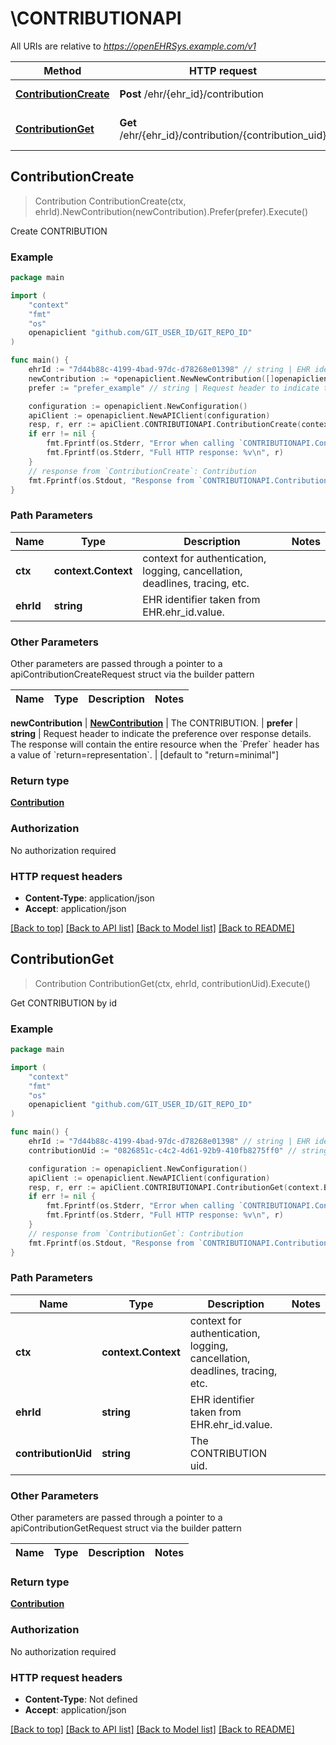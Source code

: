 # \CONTRIBUTIONAPI

All URIs are relative to *https://openEHRSys.example.com/v1*

Method | HTTP request | Description
------------- | ------------- | -------------
[**ContributionCreate**](CONTRIBUTIONAPI.md#ContributionCreate) | **Post** /ehr/{ehr_id}/contribution | Create CONTRIBUTION
[**ContributionGet**](CONTRIBUTIONAPI.md#ContributionGet) | **Get** /ehr/{ehr_id}/contribution/{contribution_uid} | Get CONTRIBUTION by id



## ContributionCreate

> Contribution ContributionCreate(ctx, ehrId).NewContribution(newContribution).Prefer(prefer).Execute()

Create CONTRIBUTION



### Example

```go
package main

import (
    "context"
    "fmt"
    "os"
    openapiclient "github.com/GIT_USER_ID/GIT_REPO_ID"
)

func main() {
    ehrId := "7d44b88c-4199-4bad-97dc-d78268e01398" // string | EHR identifier taken from EHR.ehr_id.value. 
    newContribution := *openapiclient.NewNewContribution([]openapiclient.UpdateVersion{*openapiclient.NewUpdateVersion(*openapiclient.NewTerminologyCode("TerminologyId_example", "CodeString_example"), *openapiclient.NewVersionable(), *openapiclient.NewUpdateAudit(*openapiclient.NewTerminologyCode("TerminologyId_example", "CodeString_example"), *openapiclient.NewPartyProxy("Type_example")))}, *openapiclient.NewUpdateAudit(, *openapiclient.NewPartyProxy("Type_example"))) // NewContribution | The CONTRIBUTION. 
    prefer := "prefer_example" // string | Request header to indicate the preference over response details. The response will contain the entire resource when the `Prefer` header has a value of `return=representation`.  (optional) (default to "return=minimal")

    configuration := openapiclient.NewConfiguration()
    apiClient := openapiclient.NewAPIClient(configuration)
    resp, r, err := apiClient.CONTRIBUTIONAPI.ContributionCreate(context.Background(), ehrId).NewContribution(newContribution).Prefer(prefer).Execute()
    if err != nil {
        fmt.Fprintf(os.Stderr, "Error when calling `CONTRIBUTIONAPI.ContributionCreate``: %v\n", err)
        fmt.Fprintf(os.Stderr, "Full HTTP response: %v\n", r)
    }
    // response from `ContributionCreate`: Contribution
    fmt.Fprintf(os.Stdout, "Response from `CONTRIBUTIONAPI.ContributionCreate`: %v\n", resp)
}
```

### Path Parameters


Name | Type | Description  | Notes
------------- | ------------- | ------------- | -------------
**ctx** | **context.Context** | context for authentication, logging, cancellation, deadlines, tracing, etc.
**ehrId** | **string** | EHR identifier taken from EHR.ehr_id.value.  | 

### Other Parameters

Other parameters are passed through a pointer to a apiContributionCreateRequest struct via the builder pattern


Name | Type | Description  | Notes
------------- | ------------- | ------------- | -------------

 **newContribution** | [**NewContribution**](NewContribution.md) | The CONTRIBUTION.  | 
 **prefer** | **string** | Request header to indicate the preference over response details. The response will contain the entire resource when the &#x60;Prefer&#x60; header has a value of &#x60;return&#x3D;representation&#x60;.  | [default to &quot;return&#x3D;minimal&quot;]

### Return type

[**Contribution**](Contribution.md)

### Authorization

No authorization required

### HTTP request headers

- **Content-Type**: application/json
- **Accept**: application/json

[[Back to top]](#) [[Back to API list]](../README.md#documentation-for-api-endpoints)
[[Back to Model list]](../README.md#documentation-for-models)
[[Back to README]](../README.md)


## ContributionGet

> Contribution ContributionGet(ctx, ehrId, contributionUid).Execute()

Get CONTRIBUTION by id



### Example

```go
package main

import (
    "context"
    "fmt"
    "os"
    openapiclient "github.com/GIT_USER_ID/GIT_REPO_ID"
)

func main() {
    ehrId := "7d44b88c-4199-4bad-97dc-d78268e01398" // string | EHR identifier taken from EHR.ehr_id.value. 
    contributionUid := "0826851c-c4c2-4d61-92b9-410fb8275ff0" // string | The CONTRIBUTION uid. 

    configuration := openapiclient.NewConfiguration()
    apiClient := openapiclient.NewAPIClient(configuration)
    resp, r, err := apiClient.CONTRIBUTIONAPI.ContributionGet(context.Background(), ehrId, contributionUid).Execute()
    if err != nil {
        fmt.Fprintf(os.Stderr, "Error when calling `CONTRIBUTIONAPI.ContributionGet``: %v\n", err)
        fmt.Fprintf(os.Stderr, "Full HTTP response: %v\n", r)
    }
    // response from `ContributionGet`: Contribution
    fmt.Fprintf(os.Stdout, "Response from `CONTRIBUTIONAPI.ContributionGet`: %v\n", resp)
}
```

### Path Parameters


Name | Type | Description  | Notes
------------- | ------------- | ------------- | -------------
**ctx** | **context.Context** | context for authentication, logging, cancellation, deadlines, tracing, etc.
**ehrId** | **string** | EHR identifier taken from EHR.ehr_id.value.  | 
**contributionUid** | **string** | The CONTRIBUTION uid.  | 

### Other Parameters

Other parameters are passed through a pointer to a apiContributionGetRequest struct via the builder pattern


Name | Type | Description  | Notes
------------- | ------------- | ------------- | -------------



### Return type

[**Contribution**](Contribution.md)

### Authorization

No authorization required

### HTTP request headers

- **Content-Type**: Not defined
- **Accept**: application/json

[[Back to top]](#) [[Back to API list]](../README.md#documentation-for-api-endpoints)
[[Back to Model list]](../README.md#documentation-for-models)
[[Back to README]](../README.md)

